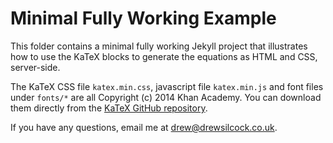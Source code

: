 Minimal Fully Working Example
=============================

This folder contains a minimal fully working Jekyll project that illustrates how to use the KaTeX blocks to generate the equations as HTML and CSS, server-side.

The KaTeX CSS file `katex.min.css`, javascript file `katex.min.js` and font files under `fonts/*` are all Copyright (c) 2014 Khan Academy.
You can download them directly from the [KaTeX GitHub repository](https://github.com/Khan/KaTeX).

If you have any questions, email me at [drew@drewsilcock.co.uk](mailto:drew@drewsilcock.co.uk).
